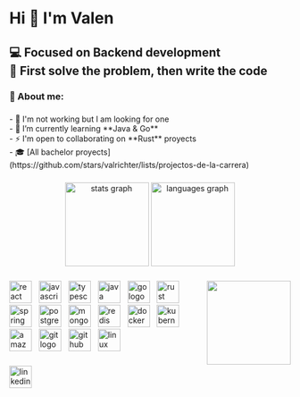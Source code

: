 <h1 align="left">Hi 👋 I'm Valen</h1>

###

<h2 align="left">💻 Focused on Backend development <br>🎯 First solve the problem, then write the code</h2>

###

<h3 align="left">👾 About me:</h3>

###

<p align="left">- 💼 I'm not working but I am looking for one  <br>- 🌱 I’m currently learning **Java & Go**  <br>- ⚡ I'm open to collaborating on **Rust** proyects<br>- 🎓 [All bachelor proyects](https://github.com/stars/valrichter/lists/projectos-de-la-carrera)</p>

###

<div align="center">
  <img src="https://github-readme-stats.vercel.app/api?username=valrichter&hide_title=false&hide_rank=true&show_icons=true&include_all_commits=true&count_private=true&disable_animations=false&theme=dracula&locale=en&hide_border=true" height="150" alt="stats graph"  />
  <img src="https://github-readme-stats.vercel.app/api/top-langs?username=valrichter&locale=en&hide_title=false&layout=compact&card_width=320&langs_count=10&theme=dracula&hide_border=true" height="150" alt="languages graph"  />
</div>

###

<img align="right" height="150" src="https://external-content.duckduckgo.com/iu/?u=https%3A%2F%2Fmedia.tenor.com%2F1Y42Mgr57SUAAAAM%2Fthis-is-fine.gif&f=1&nofb=1&ipt=2c303e4a129339abbdcea88a1042f201d8a6b5c78a7c475426544b4a2c940146&ipo=images"  />

###

<div align="left">
  <img src="https://cdn.simpleicons.org/react/61DAFB" height="40" alt="react logo"  />
  <img width="5" />
  <img src="https://cdn.simpleicons.org/javascript/F7DF1E" height="40" alt="javascript logo"  />
  <img width="5" />
  <img src="https://cdn.simpleicons.org/typescript/3178C6" height="40" alt="typescript logo"  />
  <img width="5" />
  <img src="https://cdn.jsdelivr.net/gh/devicons/devicon/icons/java/java-plain.svg" height="40" alt="java logo"  />
  <img width="5" />
  <img src="https://cdn.simpleicons.org/go/00ADD8" height="40" alt="go logo"  />
  <img width="5" />
  <img src="https://cdn.simpleicons.org/rust/000000" height="40" alt="rust logo"  />
  <img width="5" />
  <img src="https://cdn.simpleicons.org/spring/6DB33F" height="40" alt="spring logo"  />
  <img width="5" />
  <img src="https://cdn.simpleicons.org/postgresql/4169E1" height="40" alt="postgresql logo"  />
  <img width="5" />
  <img src="https://cdn.simpleicons.org/mongodb/47A248" height="40" alt="mongodb logo"  />
  <img width="5" />
  <img src="https://cdn.simpleicons.org/redis/DC382D" height="40" alt="redis logo"  />
  <img width="5" />
  <img src="https://cdn.simpleicons.org/docker/2496ED" height="40" alt="docker logo"  />
  <img width="5" />
  <img src="https://cdn.simpleicons.org/kubernetes/326CE5" height="40" alt="kubernetes logo"  />
  <img width="5" />
  <img src="https://cdn.simpleicons.org/amazonaws/232F3E" height="40" alt="amazonwebservices logo"  />
  <img width="5" />
  <img src="https://cdn.simpleicons.org/git/F05032" height="40" alt="git logo"  />
  <img width="5" />
  <img src="https://cdn.simpleicons.org/github/181717" height="40" alt="github logo"  />
  <img width="5" />
  <img src="https://cdn.simpleicons.org/linux/FCC624" height="40" alt="linux logo"  />
</div>

###

<div align="left">
  <a href="https://www.linkedin.com/in/valrichter/" target="_blank">
    <img src="https://img.shields.io/static/v1?message=valrichter&logo=linkedin&label=&color=0077B5&logoColor=black&labelColor=&style=for-the-badge" height="40" alt="linkedin logo"  />
  </a>
</div>

###
